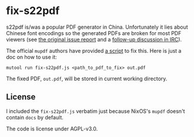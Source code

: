 # fix-s22pdf

s22pdf is/was a popular PDF generator in China. Unfortunately it lies about
Chinese font encodings so the generated PDFs are broken for most PDF viewers
(see [the original issue report](https://bugs.ghostscript.com/show_bug.cgi?id=691457)
and a [follow-up discussion in IRC](https://ghostscript.com/mupdfirclogs/2018/09/05.html)).

The official `mupdf` authors have provided [a script](https://github.com/ArtifexSoftware/mupdf/blob/master/docs/examples/fix-s22pdf.js) to fix this.
Here is just a doc on how to use it:

```
mutool run fix-s22pdf.js <path_to_pdf_to_fix> out.pdf
```

The fixed PDF, `out.pdf`, will be stored in current working directory.


## License

I included the `fix-s22pdf.js` verbatim just because NixOS's `mupdf` doesn't
contain `docs` by default.

The code is license under AGPL-v3.0.
